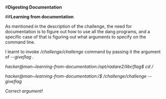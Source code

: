 #**Digesting Documentation**

##**Learning from documentation**

As mentioned in the description of the challenge, the need for documentation is to figure out how to use all the dang programs, and a specific case of that is figuring out what arguments to specify on the command line.

I learnt to invoke _/challenge/challenge_ command by passing it the argument of _\--giveflag ._

_hacker@man~learning-from-documentation:/opt/radare2/libr/flag$ cd /_

_hacker@man~learning-from-documentation:/$ /challenge/challenge --giveflag_

_Correct argument!_
